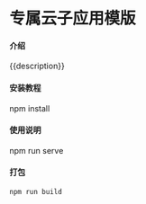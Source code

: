 # 专属云子应用模版

#### 介绍
{{description}}


#### 安装教程

npm install

#### 使用说明

npm run serve

#### 打包
```
npm run build
```

